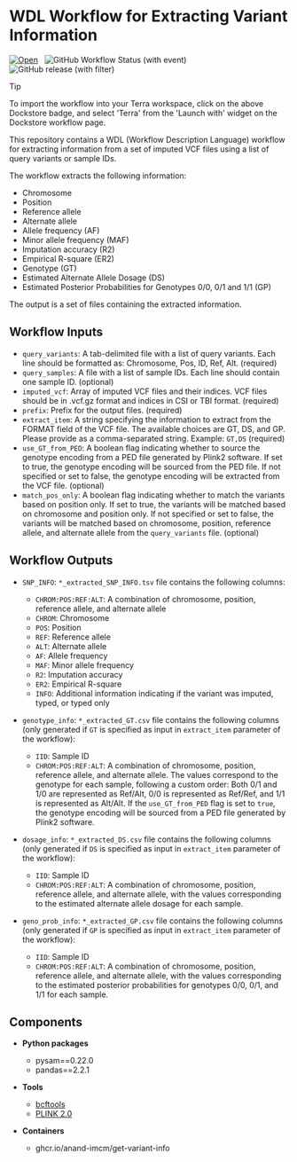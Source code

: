 # WDL Workflow for Extracting Variant Information

[![Open](https://img.shields.io/badge/Open-Dockstore-blue)](https://dockstore.org/workflows/github.com/anand-imcm/get-variant-info:main?tab=info)&nbsp;&nbsp;
![GitHub Workflow Status (with event)](https://img.shields.io/github/actions/workflow/status/anand-imcm/get-variant-info/publish.yml)&nbsp;&nbsp;
![GitHub release (with filter)](https://img.shields.io/github/v/release/anand-imcm/get-variant-info)&nbsp;&nbsp;

> [!TIP]
> To import the workflow into your Terra workspace, click on the above Dockstore badge, and select 'Terra' from the 'Launch with' widget on the Dockstore workflow page.


This repository contains a WDL (Workflow Description Language) workflow for extracting information from a set of imputed VCF files using a list of query variants or sample IDs.

The workflow extracts the following information:

- Chromosome
- Position
- Reference allele
- Alternate allele
- Allele frequency (AF)
- Minor allele frequency (MAF)
- Imputation accuracy (R2)
- Empirical R-square (ER2)
- Genotype (GT)
- Estimated Alternate Allele Dosage (DS)
- Estimated Posterior Probabilities for Genotypes 0/0, 0/1 and 1/1 (GP)

The output is a set of files containing the extracted information.

## Workflow Inputs

- `query_variants`: A tab-delimited file with a list of query variants. Each line should be formatted as: Chromosome, Pos, ID, Ref, Alt. (required)
- `query_samples`: A file with a list of sample IDs. Each line should contain one sample ID. (optional)
- `imputed_vcf`: Array of imputed VCF files and their indices. VCF files should be in .vcf.gz format and indices in CSI or TBI format. (required)
- `prefix`: Prefix for the output files. (required)
- `extract_item`: A string specifying the information to extract from the FORMAT field of the VCF file. The available choices are GT, DS, and GP. Please provide as a comma-separated string. Example: `GT,DS` (required)
- `use_GT_from_PED`: A boolean flag indicating whether to source the genotype encoding from a PED file generated by Plink2 software. If set to true, the genotype encoding will be sourced from the PED file. If not specified or set to false, the genotype encoding will be extracted from the VCF file. (optional)
- `match_pos_only`: A boolean flag indicating whether to match the variants based on position only. If set to true, the variants will be matched based on chromosome and position only. If not specified or set to false, the variants will be matched based on chromosome, position, reference allele, and alternate allele from the `query_variants` file. (optional)

## Workflow Outputs

- `SNP_INFO`: `*_extracted_SNP_INFO.tsv` file contains the following columns:
  - `CHROM:POS:REF:ALT`: A combination of chromosome, position, reference allele, and alternate allele
  - `CHROM`: Chromosome
  - `POS`: Position
  - `REF`: Reference allele
  - `ALT`: Alternate allele
  - `AF`: Allele frequency
  - `MAF`: Minor allele frequency
  - `R2`: Imputation accuracy
  - `ER2`: Empirical R-square
  - `INFO`: Additional information indicating if the variant was imputed, typed, or typed only

- `genotype_info`: `*_extracted_GT.csv` file contains the following columns (only generated if `GT` is specified as input in `extract_item` parameter of the workflow):
  - `IID`: Sample ID
  - `CHROM:POS:REF:ALT`: A combination of chromosome, position, reference allele, and alternate allele. The values correspond to the genotype for each sample, following a custom order: Both 0/1 and 1/0 are represented as Ref/Alt, 0/0 is represented as Ref/Ref, and 1/1 is represented as Alt/Alt. If the `use_GT_from_PED` flag is set to `true`, the genotype encoding will be sourced from a PED file generated by Plink2 software.

- `dosage_info`: `*_extracted_DS.csv` file contains the following columns (only generated if `DS` is specified as input in `extract_item` parameter of the workflow):
  - `IID`: Sample ID
  - `CHROM:POS:REF:ALT`: A combination of chromosome, position, reference allele, and alternate allele, with the values corresponding to the estimated alternate allele dosage for each sample.

- `geno_prob_info`: `*_extracted_GP.csv` file contains the following columns (only generated if `GP` is specified as input in `extract_item` parameter of the workflow):
  - `IID`: Sample ID
  - `CHROM:POS:REF:ALT`: A combination of chromosome, position, reference allele, and alternate allele, with the values corresponding to the estimated posterior probabilities for genotypes 0/0, 0/1, and 1/1 for each sample.

## Components

- **Python packages**
  - pysam==0.22.0
  - pandas==2.2.1

- **Tools**
  - [bcftools](https://doi.org/10.1093/gigascience/giab008)
  - [PLINK 2.0](https://doi.org/10.1186/s13742-015-0047-8)

- **Containers**
  - ghcr.io/anand-imcm/get-variant-info
